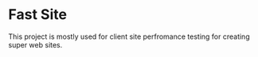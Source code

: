 Fast Site
========

This project is mostly used for client site perfromance testing for creating super web sites.

